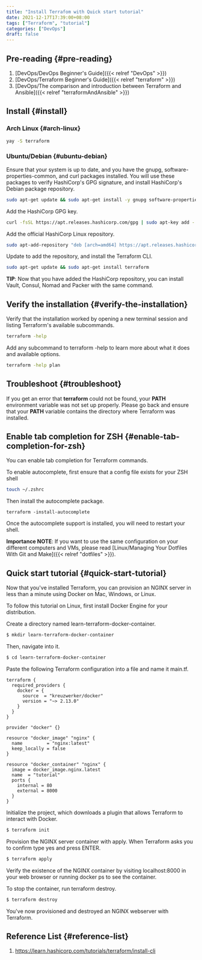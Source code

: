 ```yaml
---
title: "Install Terrafom with Quick start tutorial"
date: 2021-12-17T17:39:00+08:00
tags: ["Terraform", "tutorial"]
categories: ["DevOps"]
draft: false
---
```


## Pre-reading {#pre-reading}

1.  [DevOps/DevOps Beginner's Guide]({{< relref "DevOps" >}})
2.  [DevOps/Terraform Beginner's Guide]({{< relref "terraform" >}})
3.  [DevOps/The comparison and introduction between Terraform and Ansible]({{< relref "terraformAndAnsible" >}})


## Install {#install}


### Arch Linux {#arch-linux}

```bash
yay -S terraform
```


### Ubuntu/Debian {#ubuntu-debian}

Ensure that your system is up to date, and you have the gnupg, software-properties-common, and curl packages installed. You will use these packages to verify HashiCorp's GPG signature, and install HashiCorp's Debian package repository.

```bash
sudo apt-get update && sudo apt-get install -y gnupg software-properties-common curl
```

Add the HashiCorp GPG key.

```bash
curl -fsSL https://apt.releases.hashicorp.com/gpg | sudo apt-key add -
```

Add the official HashiCorp Linux repository.

```bash
sudo apt-add-repository "deb [arch=amd64] https://apt.releases.hashicorp.com $(lsb_release -cs) main"
```

Update to add the repository, and install the Terraform CLI.

```bash
sudo apt-get update && sudo apt-get install terraform
```

**TIP**: Now that you have added the HashiCorp repository, you can install Vault, Consul, Nomad and Packer with the same command.


## Verify the installation {#verify-the-installation}

Verify that the installation worked by opening a new terminal session and listing Terraform's available subcommands.

```bash
terraform -help
```

Add any subcommand to terraform -help to learn more about what it does and available options.

```bash
terraform -help plan
```


## Troubleshoot {#troubleshoot}

If you get an error that **terraform** could not be found, your **PATH** environment variable was not set up properly. Please go back and ensure that your **PATH** variable contains the directory where Terraform was installed.


## Enable tab completion for ZSH {#enable-tab-completion-for-zsh}

You can enable tab completion for Terraform commands.

To enable autocomplete, first ensure that a config file exists for your ZSH shell

```bash
touch ~/.zshrc
```

Then install the autocomplete package.

```file
terraform -install-autocomplete
```

Once the autocomplete support is installed, you will need to restart your shell.

**Importance NOTE**: If you want to use the same configuration on your different computers and VMs, please read [Linux/Managing Your Dotfiles With Git and Make]({{< relref "dotfiles" >}}).


## Quick start tutorial {#quick-start-tutorial}

Now that you've installed Terraform, you can provision an NGINX server in less than a minute using Docker on Mac, Windows, or Linux.

To follow this tutorial on Linux, first install Docker Engine for your distribution.

Create a directory named learn-terraform-docker-container.

```bash
$ mkdir learn-terraform-docker-container
```

Then, navigate into it.

```bash
$ cd learn-terraform-docker-container
```

Paste the following Terraform configuration into a file and name it main.tf.

```file
terraform {
  required_providers {
    docker = {
      source  = "kreuzwerker/docker"
      version = "~> 2.13.0"
    }
  }
}

provider "docker" {}

resource "docker_image" "nginx" {
  name         = "nginx:latest"
  keep_locally = false
}

resource "docker_container" "nginx" {
  image = docker_image.nginx.latest
  name  = "tutorial"
  ports {
    internal = 80
    external = 8000
  }
}
```

Initialize the project, which downloads a plugin that allows Terraform to interact with Docker.

```bash
$ terraform init
```

Provision the NGINX server container with apply. When Terraform asks you to confirm type yes and press ENTER.

```bash
$ terraform apply
```

Verify the existence of the NGINX container by visiting localhost:8000 in your web browser or running docker ps to see the container.

To stop the container, run terraform destroy.

```bash
$ terraform destroy
```

You've now provisioned and destroyed an NGINX webserver with Terraform.


## Reference List {#reference-list}

1.  <https://learn.hashicorp.com/tutorials/terraform/install-cli>
